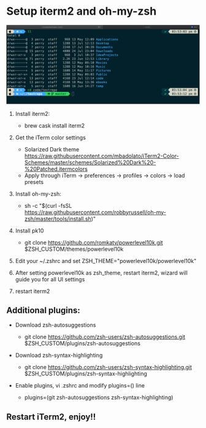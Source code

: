 # Setup iterm2 and oh-my-zsh

![alt text](https://github.com/perrydevx/perry-files/blob/master/iterm2-omz.png)

1. Install iterm2: 
	- brew cask install iterm2

2. Get the iTerm color settings
	- Solarized Dark theme 
	https://raw.githubusercontent.com/mbadolato/iTerm2-Color-Schemes/master/schemes/Solarized%20Dark%20-%20Patched.itermcolors
	- Apply through iTerm → preferences → profiles → colors → load presets

3. Install oh-my-zsh: 
	- sh -c "$(curl -fsSL https://raw.githubusercontent.com/robbyrussell/oh-my-zsh/master/tools/install.sh)"

4. Install pk10
	- git clone https://github.com/romkatv/powerlevel10k.git $ZSH_CUSTOM/themes/powerlevel10k

5. Edit your ~/.zshrc and set ZSH_THEME="powerlevel10k/powerlevel10k"

6. After setting powerlevel10k as zsh_theme, restart iterm2, wizard will guide you for all UI settings

7. restart iterm2

## Additional plugins:

- Download zsh-autosuggestions
	- git clone https://github.com/zsh-users/zsh-autosuggestions.git $ZSH_CUSTOM/plugins/zsh-autosuggestions

- Download zsh-syntax-highlighting
	- git clone https://github.com/zsh-users/zsh-syntax-highlighting.git $ZSH_CUSTOM/plugins/zsh-syntax-highlighting

- Enable plugins, vi .zshrc and modify plugins=() line
	- plugins=(git zsh-autosuggestions zsh-syntax-highlighting)
	
## Restart iTerm2, enjoy!!
